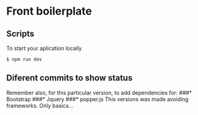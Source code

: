# Front boilerplate

## Scripts

To start your aplication locally

```
$ npm run dev
```
## Diferent commits to show status
Remember also, for this particular version, to add dependencies for:
###* Bootstrap
###* Jquery
###* popper.js
This versions was made avoiding frameworks. Only basics...
